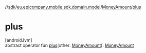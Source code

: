 //[sdk](../../../index.md)/[eu.epicompany.mobile.sdk.domain.model](../index.md)/[MoneyAmount](index.md)/[plus](plus.md)

# plus

[androidJvm]\
abstract operator fun [plus](plus.md)(other: [MoneyAmount](index.md)): [MoneyAmount](index.md)
